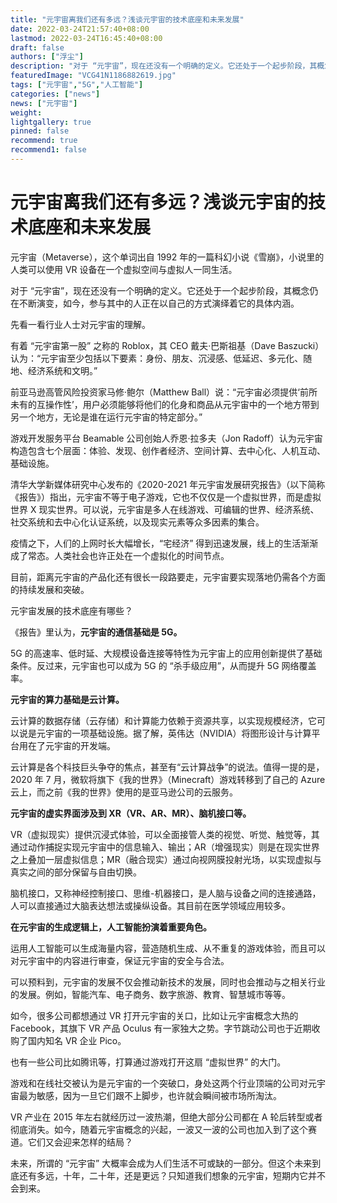 ```yaml
---
title: "元宇宙离我们还有多远？浅谈元宇宙的技术底座和未来发展"
date: 2022-03-24T21:57:40+08:00
lastmod: 2022-03-24T16:45:40+08:00
draft: false
authors: ["浮尘"]
description: "对于 “元宇宙”，现在还没有一个明确的定义。它还处于一个起步阶段，其概念仍在不断演变，如今，参与其中的人正在以自己的方式演绎着它的具体内涵。"
featuredImage: "VCG41N1186882619.jpg"
tags: ["元宇宙","5G","人工智能"]
categories: ["news"]
news: ["元宇宙"]
weight: 
lightgallery: true
pinned: false
recommend: true
recommend1: false
---
```


# 元宇宙离我们还有多远？浅谈元宇宙的技术底座和未来发展 



元宇宙（Metaverse），这个单词出自 1992 年的一篇科幻小说《雪崩》，小说里的人类可以使用 VR 设备在一个虚拟空间与虚拟人一同生活。

对于 “元宇宙”，现在还没有一个明确的定义。它还处于一个起步阶段，其概念仍在不断演变，如今，参与其中的人正在以自己的方式演绎着它的具体内涵。

先看一看行业人士对元宇宙的理解。

有着 “元宇宙第一股” 之称的 Roblox，其 CEO 戴夫·巴斯祖基（Dave Baszucki）认为：“元宇宙至少包括以下要素：身份、朋友、沉浸感、低延迟、多元化、随地、经济系统和文明。”

前亚马逊高管风险投资家马修·鲍尔（Matthew Ball）说：“元宇宙必须提供‘前所未有的互操作性’，用户必须能够将他们的化身和商品从元宇宙中的一个地方带到另一个地方，无论是谁在运行元宇宙的特定部分。”

游戏开发服务平台 Beamable 公司创始人乔恩·拉多夫（Jon Radoff）认为元宇宙构造包含七个层面：体验、发现、创作者经济、空间计算、去中心化、人机互动、基础设施。

清华大学新媒体研究中心发布的《2020-2021 年元宇宙发展研究报告》（以下简称《报告》）指出，元宇宙不等于电子游戏，它也不仅仅是一个虚拟世界，而是虚拟世界 X 现实世界。可以说，元宇宙是多人在线游戏、可编辑的世界、经济系统、社交系统和去中心化认证系统，以及现实元素等众多因素的集合。

疫情之下，人们的上网时长大幅增长，“宅经济” 得到迅速发展，线上的生活渐渐成了常态。人类社会也许正处在一个虚拟化的时间节点。

目前，距离元宇宙的产品化还有很长一段路要走，元宇宙要实现落地仍需各个方面的持续发展和突破。

元宇宙发展的技术底座有哪些？

《报告》里认为，**元宇宙的通信基础是 5G。**

5G 的高速率、低时延、大规模设备连接等特性为元宇宙上的应用创新提供了基础条件。反过来，元宇宙也可以成为 5G 的 “杀手级应用”，从而提升 5G 网络覆盖率。

**元宇宙的算力基础是云计算。**

云计算的数据存储（云存储）和计算能力依赖于资源共享，以实现规模经济，它可以说是元宇宙的一项基础设施。据了解，英伟达（NVIDIA）将图形设计与计算平台用在了元宇宙的开发端。

云计算是各个科技巨头争夺的焦点，甚至有“云计算战争”的说法。值得一提的是，2020 年 7 月，微软将旗下《我的世界》（Minecraft）游戏转移到了自己的 Azure 云上，而之前《我的世界》使用的是亚马逊公司的云服务。

**元宇宙的虚实界面涉及到 XR（VR、AR、MR）、脑机接口等。**

VR（虚拟现实）提供沉浸式体验，可以全面接管人类的视觉、听觉、触觉等，其通过动作捕捉实现元宇宙中的信息输入、输出；AR（增强现实）则是在现实世界之上叠加一层虚拟信息；MR（融合现实）通过向视网膜投射光场，以实现虚拟与真实之间的部分保留与自由切换。

脑机接口，又称神经控制接口、思维-机器接口，是人脑与设备之间的连接通路，人可以直接通过大脑表达想法或操纵设备。其目前在医学领域应用较多。

**在元宇宙的生成逻辑上，人工智能扮演着重要角色。**

运用人工智能可以生成海量内容，营造随机生成、从不重复的游戏体验，而且可以对元宇宙中的内容进行审查，保证元宇宙的安全与合法。

可以预料到，元宇宙的发展不仅会推动新技术的发展，同时也会推动与之相关行业的发展。例如，智能汽车、电子商务、数字旅游、教育、智慧城市等等。

如今，很多公司都想通过 VR 打开元宇宙的关口，比如让元宇宙概念大热的 Facebook，其旗下 VR 产品 Oculus 有一家独大之势。字节跳动公司也于近期收购了国内知名 VR 企业 Pico。

也有一些公司比如腾讯等，打算通过游戏打开这扇 “虚拟世界” 的大门。

游戏和在线社交被认为是元宇宙的一个突破口，身处这两个行业顶端的公司对元宇宙最为敏感，因为一旦它们跟不上脚步，也许就会瞬间被市场所淘汰。

VR 产业在 2015 年左右就经历过一波热潮，但绝大部分公司都在 A 轮后转型或者彻底消失。如今，随着元宇宙概念的兴起，一波又一波的公司也加入到了这个赛道。它们又会迎来怎样的结局？

未来，所谓的 “元宇宙” 大概率会成为人们生活不可或缺的一部分。但这个未来到底还有多远，十年，二十年，还是更远？只知道我们想象的元宇宙，短期内它并不会到来。